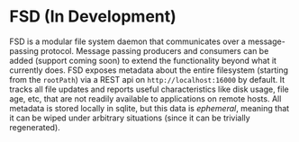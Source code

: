# FSD (In Development)
FSD is a modular file system daemon that communicates over a message-passing protocol. Message passing producers and consumers can be added (support coming soon) to extend the functionality beyond what it currently does. FSD exposes metadata about the entire filesystem (starting from the `rootPath`) via a REST api on `http://localhost:16000` by default. It tracks all file updates and reports useful characteristics like disk usage, file age, etc, that are not readily available to applications on remote hosts. All metadata is stored locally in sqlite, but this data is *ephemeral*, meaning that it can be wiped under arbitrary situations (since it can be trivially regenerated).
